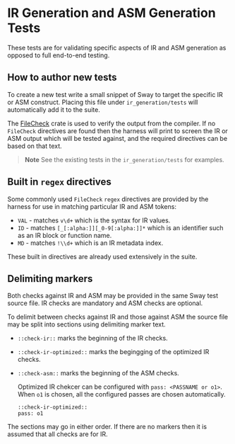 # IR Generation and ASM Generation Tests

These tests are for validating specific aspects of IR and ASM generation as opposed to full end-to-end testing.

## How to author new tests

To create a new test write a small snippet of Sway to target the specific IR or ASM construct. Placing this file under `ir_generation/tests` will automatically add it to the suite.

The [FileCheck](https://docs.rs/filecheck/latest/filecheck/) crate is used to verify the output from the compiler.  If no `FileCheck` directives are found then the harness will print to screen the IR or ASM output which will be tested against, and the required directives can be based on that text.

> **Note**
> See the existing tests in the `ir_generation/tests` for examples.

## Built in `regex` directives

Some commonly used `FileCheck` `regex` directives are provided by the harness for use in matching particular IR and ASM tokens:

* `VAL` - matches `v\d+` which is the syntax for IR values.
* `ID` - matches `[_[:alpha:]][_0-9[:alpha:]]*` which is an identifier such as an IR block or function name.
* `MD` - matches `!\\d+` which is an IR metadata index.

These built in directives are already used extensively in the suite.

## Delimiting markers

Both checks against IR and ASM may be provided in the same Sway test source file.  IR checks are mandatory and ASM checks are optional.

To delimit between checks against IR and those against ASM the source file may be split into sections using delimiting marker text.

* `::check-ir::` marks the beginning of the IR checks.
* `::check-ir-optimized::` marks the begingging of the optimized IR checks.
* `::check-asm::` marks the beginning of the ASM checks.

  Optimized IR chekcer can be configured with `pass: <PASSNAME or o1>`. When
  `o1` is chosen, all the configured passes are chosen automatically.
  ```
  ::check-ir-optimized::
  pass: o1
  ```

The sections may go in either order.  If there are no markers then it is assumed that all checks are for IR.
